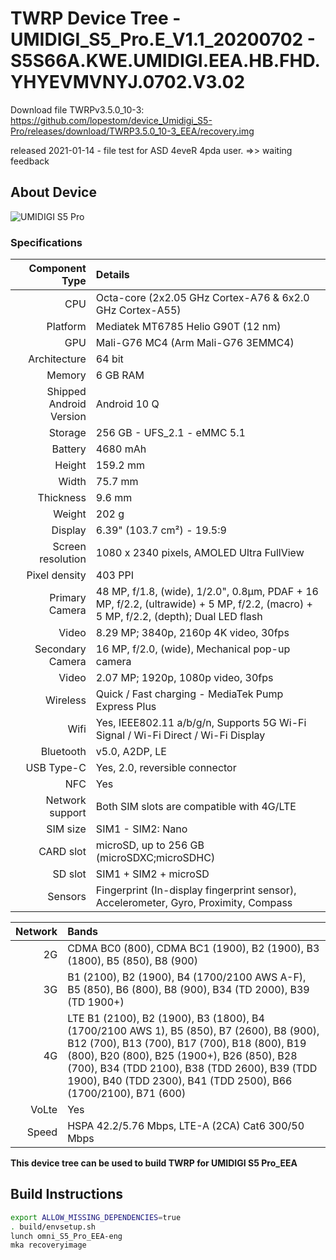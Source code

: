 # TWRP Device Tree -  UMIDIGI_S5_Pro.E_V1.1_20200702 - S5S66A.KWE.UMIDIGI.EEA.HB.FHD.YHYEVMVNYJ.0702.V3.02

Download file TWRPv3.5.0_10-3: https://github.com/lopestom/device_Umidigi_S5-Pro/releases/download/TWRP3.5.0_10-3_EEA/recovery.img

released 2021-01-14 - file test for ASD 4eveR 4pda user. =>> waiting feedback

## About Device
![UMIDIGI S5 Pro](https://cdn-files.kimovil.com/default/0004/52/thumb_351308_default_big.jpeg)

### Specifications

Component Type | Details
-------:|:-------------------------
CPU     | Octa-core (2x2.05 GHz Cortex-A76 & 6x2.0 GHz Cortex-A55)
Platform | Mediatek MT6785 Helio G90T (12 nm)
GPU     | Mali-G76 MC4 (Arm Mali-G76 3EMMC4)
Architecture | 64 bit
Memory  | 6 GB RAM
Shipped Android Version | 	Android 10 Q
Storage | 256 GB - UFS_2.1 - eMMC 5.1
Battery | 4680 mAh |  9V-2A
Height | 159.2 mm
Width | 75.7 mm
Thickness | 9.6 mm
Weight | 202 g
Display | 6.39" (103.7 cm²) - 19.5:9
Screen resolution | 1080 x 2340 pixels, AMOLED Ultra FullView
Pixel density | 403 PPI
Primary Camera |48 MP, f/1.8, (wide), 1/2.0", 0.8µm, PDAF + 16 MP, f/2.2, (ultrawide) + 5 MP, f/2.2, (macro) + 5 MP, f/2.2, (depth); Dual LED flash
Video | 8.29 MP; 3840p, 2160p 4K video, 30fps
Secondary Camera | 16 MP, f/2.0, (wide), Mechanical pop-up camera
Video | 2.07 MP; 1920p, 1080p video, 30fps
Wireless | Quick / Fast charging - MediaTek Pump Express Plus
Wifi | Yes, IEEE802.11 a/b/g/n, Supports 5G Wi-Fi Signal / Wi-Fi Direct / Wi-Fi Display
Bluetooth | v5.0, A2DP, LE
USB Type-C | Yes, 2.0, reversible connector
NFC | Yes
Network support | Both SIM slots are compatible with 4G/LTE
SIM size | SIM1 - SIM2: Nano
CARD slot |	microSD, up to 256 GB (microSDXC;microSDHC)
SD slot |	SIM1 + SIM2 + microSD
Sensors | Fingerprint (In-display fingerprint sensor), Accelerometer, Gyro, Proximity, Compass

Network | Bands
-------:|:-------------------------
2G | CDMA BC0 (800), CDMA BC1 (1900), B2 (1900), B3 (1800), B5 (850), B8 (900)
3G | B1 (2100), B2 (1900), B4 (1700/2100 AWS A-F), B5 (850), B6 (800), B8 (900), B34 (TD 2000), B39 (TD 1900+)
4G | LTE B1 (2100), B2 (1900), B3 (1800), B4 (1700/2100 AWS 1), B5 (850), B7 (2600), B8 (900), B12 (700), B13 (700), B17 (700), B18 (800), B19 (800), B20 (800), B25 (1900+), B26 (850), B28 (700), B34 (TDD 2100), B38 (TDD 2600), B39 (TDD 1900), B40 (TDD 2300), B41 (TDD 2500), B66 (1700/2100), B71 (600)
VoLte | Yes
Speed | HSPA 42.2/5.76 Mbps, LTE-A (2CA) Cat6 300/50 Mbps

**This device tree can be used to build TWRP for UMIDIGI S5 Pro_EEA**


## Build Instructions
```sh
export ALLOW_MISSING_DEPENDENCIES=true
. build/envsetup.sh
lunch omni_S5_Pro_EEA-eng
mka recoveryimage
```
